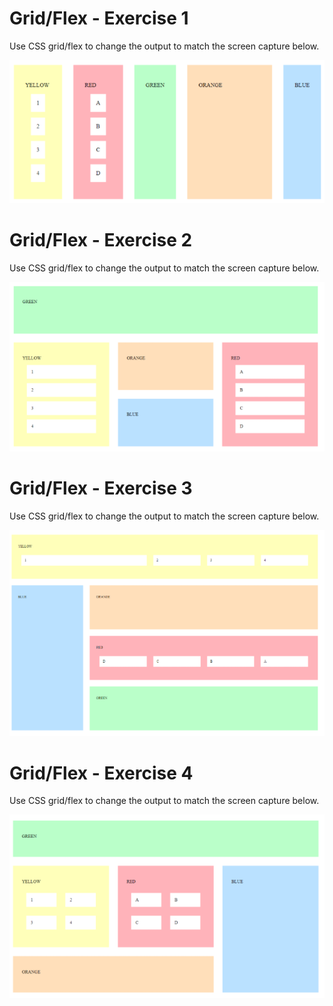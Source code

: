 # Grid/Flex - Exercise 1

Use CSS grid/flex to change the output to match the screen capture below.

![](exercise-1/design.png)

# Grid/Flex - Exercise 2

Use CSS grid/flex to change the output to match the screen capture below.

![](exercise-2/design.png)

# Grid/Flex - Exercise 3

Use CSS grid/flex to change the output to match the screen capture below.

![](exercise-3/design.png)

# Grid/Flex - Exercise 4

Use CSS grid/flex to change the output to match the screen capture below.

![](exercise-4/design.png)



